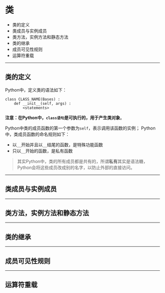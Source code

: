 # 类

+ 类的定义
+ 类成员与实例成员
+ 类方法，实例方法和静态方法
+ 类的继承
+ 成员可见性规则
+ 运算符重载

--------------------------------------------------------------------------------
## 类的定义

Python中，定义类的语法如下：
```
class CLASS_NAME(Bases) :
	def __init__(self, args) :
		<statements>
```
**注意：**在Python中，`class语句`是可执行的，用于产生**类对象**。

Python中类的成员函数的第一个参数为`self`，表示调用该函数的实例； Python中，类成员函数的命名规则如下：
+ 以`__`开始并且以`__`结尾的函数，是特殊功能函数
+ 只以`__`开始的函数，是私有函数

> 其实Python中，类的所有成员都是共有的，所谓**私有**其实是语法糖，Python会将这些成员改成别的名字，以防止外部的直接访问。

--------------------------------------------------------------------------------
## 类成员与实例成员

--------------------------------------------------------------------------------
## 类方法，实例方法和静态方法

--------------------------------------------------------------------------------
## 类的继承

--------------------------------------------------------------------------------
## 成员可见性规则

--------------------------------------------------------------------------------
## 运算符重载


